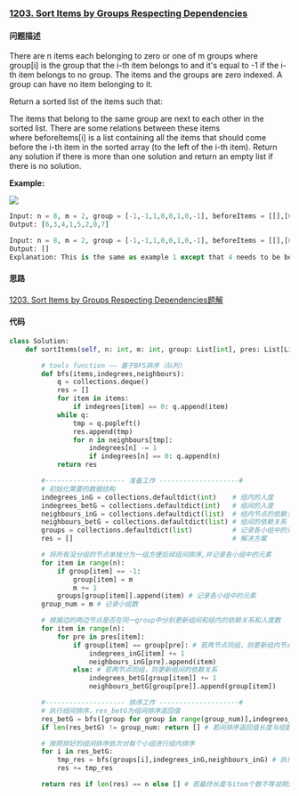### [1203. Sort Items by Groups Respecting Dependencies](https://leetcode-cn.com/problems/sort-items-by-groups-respecting-dependencies/)

#### 问题描述
There are n items each belonging to zero or one of m groups where group[i] is the group that the i-th item belongs to and it's equal to -1 if the i-th item belongs to no group. The items and the groups are zero indexed. A group can have no item belonging to it.

Return a sorted list of the items such that:

The items that belong to the same group are next to each other in the sorted list.
There are some relations between these items where beforeItems[i] is a list containing all the items that should come before the i-th item in the sorted array (to the left of the i-th item).
Return any solution if there is more than one solution and return an empty list if there is no solution.

**Example:**

![](https://assets.leetcode.com/uploads/2019/09/11/1359_ex1.png)
```python
Input: n = 8, m = 2, group = [-1,-1,1,0,0,1,0,-1], beforeItems = [[],[6],[5],[6],[3,6],[],[],[]]
Output: [6,3,4,1,5,2,0,7]
```
```python
Input: n = 8, m = 2, group = [-1,-1,1,0,0,1,0,-1], beforeItems = [[],[6],[5],[6],[3],[],[4],[]]
Output: []
Explanation: This is the same as example 1 except that 4 needs to be before 6 in the sorted list.
```

#### 思路
[1203. Sort Items by Groups Respecting Dependencies题解](https://leetcode-cn.com/problems/sort-items-by-groups-respecting-dependencies/solution/yi-kan-jiu-dong-shuang-zhong-tuo-bu-pai-0mo7r/)

#### 代码

```python
class Solution:
    def sortItems(self, n: int, m: int, group: List[int], pres: List[List[int]]) -> List[int]:

        # tools function —— 基于BFS排序（队列）
        def bfs(items,indegrees,neighbours):
            q = collections.deque()
            res = []
            for item in items:
                if indegrees[item] == 0: q.append(item)
            while q:
                tmp = q.popleft()
                res.append(tmp)
                for n in neighbours[tmp]:
                    indegrees[n] -= 1
                    if indegrees[n] == 0: q.append(n)
            return res

        #-------------------- 准备工作 --------------------#
        # 初始化需要的数据结构
        indegrees_inG = collections.defaultdict(int)    # 组内的入度
        indegrees_betG = collections.defaultdict(int)   # 组间的入度
        neighbours_inG = collections.defaultdict(list)  # 组内节点的依赖关系
        neighbours_betG = collections.defaultdict(list) # 组间的依赖关系
        groups = collections.defaultdict(list)          # 记录各小组中的元素
        res = []                                        # 解决方案

        # 将所有没分组的节点单独分为一组方便后续组间排序,并记录各小组中的元素
        for item in range(n):
            if group[item] == -1:
                group[item] = m 
                m += 1
            groups[group[item]].append(item) # 记录各小组中的元素
        group_num = m # 记录小组数

        # 根据边的两边节点是否在同一group中分别更新组间和组内的依赖关系和入度数
        for item in range(n):
            for pre in pres[item]:
                if group[item] == group[pre]: # 若两节点同组，则更新组内节点的依赖关系
                    indegrees_inG[item] += 1
                    neighbours_inG[pre].append(item)
                else: # 若两节点同组，则更新组间的依赖关系
                    indegrees_betG[group[item]] += 1
                    neighbours_betG[group[pre]].append(group[item])

        #-------------------- 排序工作 --------------------#
        # 执行组间排序，res_betG为组间排序返回值
        res_betG = bfs([group for group in range(group_num)],indegrees_betG,neighbours_betG)
        if len(res_betG) != group_num: return [] # 若间排序返回值长度与组数不等说明连组间的依赖都无法实现，故返回[]

        # 按照排好的组间排序依次对每个小组进行组内排序
        for i in res_betG:
            tmp_res = bfs(groups[i],indegrees_inG,neighbours_inG) # 执行组内排序
            res += tmp_res

        return res if len(res) == n else [] # 若最终长度与item个数不等说明连组内依赖无法实现，故返回[]
```